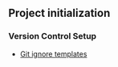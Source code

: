 ## Project initialization

### Version Control Setup
* [Git ignore templates](https://github.com/github/gitignore)